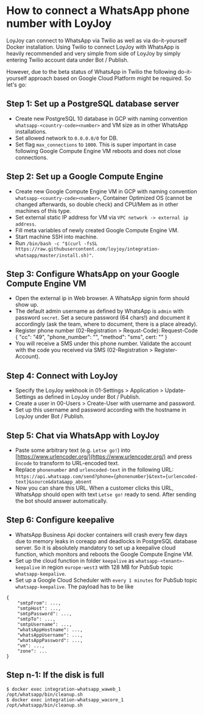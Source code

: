 # How to connect a WhatsApp phone number with LoyJoy

LoyJoy can connect to WhatsApp via Twilio as well as via do-it-yourself Docker installation. Using Twilio to connect LoyJoy with WhatsApp is heavily recommended and very simple from side of LoyJoy by simply entering Twilio account data under Bot / Publish.

However, due to the beta status of WhatsApp in Twilio the following do-it-yourself approach based on Google Cloud Platform might be required. So let's go:


## Step 1: Set up a PostgreSQL database server

- Create new PostgreSQL 10 database in GCP with naming convention `whatsapp-<country-code><number>` and VM size as in other WhatsApp installations.
- Set allowed network to `0.0.0.0/0` for DB.
- Set flag `max_connections` to `1000`. This is super important in case following Google Compute Engine VM reboots and does not close connections.


## Step 2: Set up a Google Compute Engine

- Create new Google Compute Engine VM in GCP with naming convention `whatsapp-<country-code><number>`, Container Optimized OS (cannot be changed afterwards, so double check) and CPU/Mem as in other machines of this type.
- Set external static IP address for VM via `VPC network -> external ip address`.
- Fill meta variables of newly created Google Compute Engine VM.
- Start machine SSH into machine.
- Run `/bin/bash -c "$(curl -fsSL https://raw.githubusercontent.com/loyjoy/integration-whatsapp/master/install.sh)"`.


## Step 3: Configure WhatsApp on your Google Compute Engine VM

- Open the external ip in Web browser. A WhatsApp signin form should show up.
- The default admin username as defined by WhatsApp is `admin` with password `secret`. Set a secure password (64 chars!) and document it accordingly (ask the team, where to document, there is a place already).
- Register phone number (02-Registration > Requst-Code):  Request-Code { "cc": "49", "phone_number": "<number>", "method": "sms", cert: "<cert>" }
- You will receive a SMS under this phone number. Validate the account with the code you received via SMS (02-Registration > Register-Account).


## Step 4: Connect with LoyJoy

- Specify the LoyJoy wekhook in 01-Settings > Application > Update-Settings as defined in LoyJoy under Bot / Publish.
- Create a user in 00-Users > Create-User with username and password.
- Set up this username and password according with the hostname in LoyJoy under Bot / Publish.


## Step 5: Chat via WhatsApp with LoyJoy

- Paste some arbitrary text (e.g. `Letse go!`) into [https://www.urlencoder.org/](https://www.urlencoder.org/) and press `Encode` to transform to URL-encoded text.
- Replace `phonenumber` and `urlencoded-text` in the following URL: `https://api.whatsapp.com/send?phone={phonenumber}&text={urlencoded-text}&source&data&app_absent`
- Now you can share this URL. When a customer clicks this URL, WhatsApp should open with text `Letse go!` ready to send. After sending the bot should answer automatically.


## Step 6: Configure keepalive

- WhatsApp Business Api docker containers will crash every few days due to memory leaks in coreapp and deadlocks in PostgreSQL database server. So it is absolutely mandatory to set up a keepalive cloud function, which monitors and reboots the Google Compute Engine VM.
- Set up the cloud function in folder `keepalive` as `whatsapp-<tenant>-keepalive` in region `europe-west3` with 128 MB for PubSub topic `whatsapp-keepalive`.
- Set up a Google Cloud Scheduler with `every 1 minutes` for PubSub topic `whatsapp-keepalive`. The payload has to be like

```
{
    "smtpFrom": ...,
    "smtpHost": ...,
    "smtpPassword": ...,
    "smtpTo": ...,
    "smtpUsername": ...,
    "whatsAppHostname": ...,
    "whatsAppUsername": ...,
    "whatsAppPassword": ...,
    "vm": ...,
    "zone": ...
}
```


## Step n-1: If the disk is full

```
$ docker exec integration-whatsapp_waweb_1 /opt/whatsapp/bin/cleanup.sh
$ docker exec integration-whatsapp_wacore_1 /opt/whatsapp/bin/cleanup.sh
```
